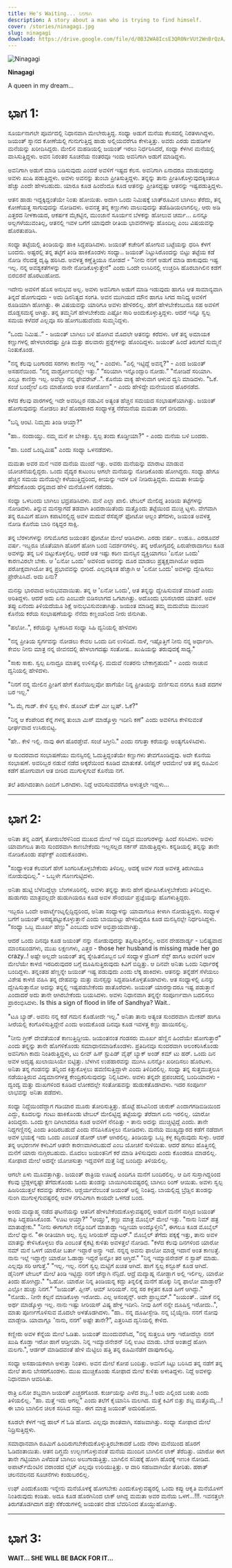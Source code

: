 ```yaml
---
title: He's Waiting... ನಿನಗಾಗಿ
description: A story about a man who is trying to find himself.
cover: /stories/ninagagi.jpg
slug: ninagagi
download: https://drive.google.com/file/d/0B32WA8IcsE3QR0NrVUt2WnBrQzA/view?usp=drive_link&resourcekey=0-pZBUoKOJJ25AwL_ZLgAZsw
---
```


![Ninagagi](/stories/ninagagi.jpg)

**Ninagagi**

A queen in my dream...

# ಭಾಗ 1:

ಸೂರ್ಯನಾಗಲೇ ಪೂರ್ವದಲ್ಲಿ ನಿಧಾನವಾಗಿ ಮೇಲೇರುತ್ತಿದ್ದ. ಸಂಧ್ಯಾ ಅಡುಗೆ ಮನೆಯ ಕೆಲಸದಲ್ಲಿ ನಿರತಳಾಗಿದ್ದಳು. ಜಯಂತ್ ಸ್ನಾನದ ಕೋಣೆಯಲ್ಲಿ ಗುನುಗುತ್ತಿದ್ದ ಹಾಡು ಅಲ್ಲಿಯವರೆಗೂ ಕೇಳುತ್ತಿತ್ತು. ಅವರು ಎರಡು ಮಹಡಿಗಳ ಮನೆಯನ್ನು ಖರೀದಿಸಿದ್ದರು. ಮೇಲಿನ ಮಹಡಿಯಲ್ಲಿ ಜಯಂತ್ ಇರಲು ನಿರ್ಧರಿಸಿದರೆ, ಸಂಧ್ಯಾ ಕೆಳಗಿನ ಮನೆಯಲ್ಲಿ ವಾಸಿಸುತ್ತಿದ್ದಳು. ಅವನ ನಿರಂತರ ಸೂಚನೆಯ ನಂತರವೂ ಇಂದು ಅವನಿಗಾಗಿ ಅಡುಗೆ ಮಾಡಿದ್ದಳು.

ಅವನಿಗಾಗಿ ಅಡುಗೆ ಮಾಡಿ ಬಡಿಸುವುದು ಎಂದರೆ ಅವಳಿಗೆ ಇಷ್ಟದ ಕೆಲಸ. ಅವನಿಗಾಗಿ ಏನಾದರೂ ಮಾಡುವುದನ್ನು ಅವಳು ಖುಷಿ ಪಡುತ್ತಿದ್ದಳು. ಅವಳು ಅವನನ್ನು ತುಂಬಾ ಪ್ರೀತಿಸುತ್ತಿದ್ದಳು. ತನ್ನನ್ನು ತಾನು ಪ್ರೀತಿಸಿಕೊಳ್ಳುವುದಕ್ಕಿಂತಲೂ ಹೆಚ್ಚು ಎಂದೇ ಹೇಳಬಹುದು. ಯಾರೂ ಕೂಡ ಹಿಂದೆಂದೂ ಕೂಡ ಆತನನ್ನು ಪ್ರೀತಿಸದ್ದಷ್ಟು ಆತನನ್ನು ಇಷ್ಟಪಡುತ್ತಿದ್ದಳು.

ಆತನ ಹಾಡು ಇದ್ದಕ್ಕಿದ್ದಂತೆಯೇ ನಿಂತು ಹೋಯಿತು. ಅದಾಗಿ ಒಂದು ನಿಮಿಷಕ್ಕೆ ಬಾತ್‌ರೂಮಿನ ಬಾಗಿಲು ತೆರೆದು, ತನ್ನ ಕೋಣೆಯತ್ತ ಸಾಗುವುದನ್ನು ನೋಡಿದಳು. ಅವನತ್ತ ತನ್ನ ಕಣ್ಣುಗಳು ವಾಲುವುದನ್ನು ತಡೆಹಿಡಿಯಲಾಗಲಿಲ್ಲ. ಆರು ಅಡಿ ಎತ್ತರದ ನೀಳಕಾಯದ,  ಆಕರ್ಷಕ ಮೈಕಟ್ಟಿನ, ಮುಂಜಾನೆ ಸೂರ್ಯನ ಬೆಳಕನ್ನು ಹೋಲುವ ಚರ್ಮ... ಏನನ್ನೂ ಅಲ್ಲಗಳೆಯುವಂತಿಲ್ಲ, ಆತನಲ್ಲಿ ಇವಳ ಬಗೆಗೆ ಯಾವುದೇ ರೀತಿಯ ಭಾವನೆಗಳನ್ನು ಹೊಂದಿಲ್ಲ ಎಂಬ ವಿಷಯವನ್ನು ಹೊರತುಪಡಿಸಿ.

ಸಂಧ್ಯಾ ತಟ್ಟೆಯಲ್ಲಿ ತಿಂಡಿಯನ್ನು ಹಾಕಿ ಸಿದ್ದಪಡಿಸಿದಳು. ಜಯಂತ್ ಕಚೇರಿಗೆ ಹೋಗುವ ಬಟ್ಟೆಯನ್ನು ಧರಿಸಿ ಕೆಳಗೆ ಬಂದನು. ಅಷ್ಟರಲ್ಲಿ ತನ್ನ ತಟ್ಟೆಗೆ ತಿಂಡಿ ಹಾಕಿಕೊಂಡಳು ಸಂಧ್ಯಾ.. ಜಯಂತ್ ನಿಟ್ಟುಸಿರೊಂದನ್ನು ಬಿಟ್ಟು ತಟ್ಟೆಯ ಕಡೆ ನೋಡಿ ನೆಲದತ್ತ ದೃಷ್ಟಿ ಹರಿಸಿದ. ಅವಳತ್ತ ಕಣ್ಣೆತ್ತಿಯೂ ನೋಡದೆ - "ನೀನು ನನಗೆ ಅಡುಗೆ ಮಾಡಿ ಹಾಕುವುದು ಇಷ್ಟ ಇಲ್ಲ. ನನ್ನ ಅವಶ್ಯಕತೆಗಳನ್ನು ನಾನೇ ನೋಡಿಕೊಳ್ಳುತ್ತೇನೆ" ಎಂದು ಒಂದೇ ಉಸಿರಿನಲ್ಲಿ ಉಚ್ಚರಿಸಿ ಹೊರಬಾಗಿಲಿನ ಕಡೆಗೆ ಬಿರಬಿರನೆ ಹೊರಟುಹೋದ.

ಇದೇನು ಅವಳಿಗೆ ಹೊಸ ಅನುಭವ ಅಲ್ಲ. ಅವಳು ಅವನಿಗಾಗಿ ಅಡುಗೆ ಮಾಡಿ ಇಡುವುದು ಹಾಗೂ ಆತ ಸಾಮಾನ್ಯವಾಗಿ ತಿನ್ನದೆ ಹೋಗುವುದು - ಅದು ದಿನನಿತ್ಯದ ಸಂಗತಿ. ಅವನ ಮುಗಿಯದ ಮೌನ ಹಾಗೂ ಸಿಗದ ಸಾನಿಧ್ಯ ಅವಳಿಗೆ ರೂಡಿಯಾಗಿ ಹೋಗಿತ್ತು. ಈ ವಿಷಯವನ್ನು ಯಾರಿಗೂ ಅವಳು ಹೇಳಿರಲಿಲ್ಲ. ಹೇಗೆ ಹೇಳಬೇಕೆಂಬುದೂ ಸಹ ಅವಳಿಗೆ ದೊಡ್ಡಸಮಸ್ಯೆ ಆಗಿತ್ತು. ತನ್ನ ತಮ್ಮನಿಗೆ ಹೇಳಬೇಕೆಂದು ಎಷ್ಟೋ ಸಾರಿ ಅಂದುಕೊಳ್ಳುತ್ತಿದ್ದಳು. ಆದರೆ ಇನ್ನೂ ಸ್ವಲ್ಪ ಸಮಯ ಕಳೆದರೆ ಎಲ್ಲವೂ ಸರಿ ಹೋಗಬಹುದೆಂದು ಸುಮ್ಮನಿದ್ದಳು.

“ಒಂದು ನಿಮಿಷ..” - ಜಯಂತ್ ಬಾಗಿಲು ಬಳಿ ಹೋಗಿವ ಮೊದಲೇ ಆತನನ್ನು ಕರೆದಳು. ಆಕೆ ತನ್ನ ಅಮಾಯಕ ಕಣ್ಣುಗಳಲ್ಲಿ ಹೇಳಲಾರದಷ್ಟು ಪ್ರೀತಿ ಮತ್ತು ಹಲವಾರು ಪ್ರಶ್ನೆಗಳನ್ನು ಹೊಂದಿದ್ದಳು. ಜಯಂತ್ ಹಿಂದೆ ತಿರುಗದೆ ಸುಮ್ಮನೆ ನಿಂತುಕೊಂಡ.

"ನನ್ನ ಕೆಲವು ಬಂಗಾರದ ಸರಗಳು ಕಾಣಿಸ್ತಾ ಇಲ್ಲ" - ಎಂದಳು.
"ಎಲ್ಲಿ ಇಟ್ಟಿದ್ದೆ ಅವನ್ನ?" - ಎಂದ ಜಯಂತ್ ಅಸಹನೆಯಿಂದ.
“ನನ್ನ ವಾರ್ಡ್ರೋಬಿನಲ್ಲೇ ಇತ್ತು.”
“ಸರಿಯಾಗಿ ಇನ್ನೊಂದ್ಸಾರಿ ನೋಡು.”
"ನೋಡಿದೆ ಸರಿಯಾಗಿ. ಎಲ್ಲೂ ಕಾಣಿಸ್ತಾ ಇಲ್ಲ. ಅವೆಲ್ಲಾ ನನ್ನ ಫೇವರೇಟ್..". ಕೊನೆಯ ವಾಕ್ಯ ಹೇಳುವಾಗ ಆಳುವ ದ್ವನಿ ಮಾಡಿದಳು.
"ಓಕೆ. ಸಂಜೆ ಬಂದ್ಮೇಲೆ ಏನು ಮಾಡೋದು ಅಂತ ನೋಡೋಣ" - ಎಂದು ಹೇಳಿದ್ದೇ ಮನೇಯಿಂದ ಹೊರನಡೆದ.

ಕಳೆದ ಕೆಲವು ವಾರಗಳಲ್ಲಿ ಇದೇ ಅವರಿಬ್ಬರ ನಡುವಿನ ಅತ್ಯಂತ ಹೆಚ್ಚಿನ ಸಮಯದ ಸಂಭಾಷಣೆಯಾಗಿತ್ತು. ಜಯಂತ್ ಹೋಗುವುದನ್ನು ನೋಡಲು ತಲೆ ಹೊರಹಾಕಿದ ಸಂಧ್ಯಾಳತ್ತ ನೆರೆಮನೆಯ ಮಮತಾ ನಗೆ ಬೀರಿದರು.

"ಬನ್ನಿ ಆಂಟಿ. ನಿಮ್ಮದು ತಿಂಡಿ ಆಯ್ತಾ?"

"ಹಾ.. ನಂದಾಯ್ತು. ನಮ್ಮ ಮನೆ ಕೀ ಬೇಕಿತ್ತು. ಸ್ವಲ್ಪ ತಂದು ಕೊಡ್ತೀಯಾ?" - ಎಂದು ಮನೆಯ ಬಳಿ ಬಂದರು.

"ಹಾ. ಬಂದೆ ಒಂದ್ನಿಮಿಷ" ಎಂದು ಸಂಧ್ಯಾ ಒಳನಡೆದಳು.

ಮಮತಾ ಅವರ ಮನೆ ಇವರ ಮನೆಯ ಮುಂದೆ ಇತ್ತು. ಅವರು ಮನೆಯನ್ನು ಮಾರಾಟ ಮಾಡುವ ಯೋಚನೆಯಲ್ಲಿದ್ದರು. ಒಂದು ವೈದ್ಯರ ಕುಟುಂಬ ಆಗಲೇ 
ಮನೆಯನ್ನು ನೋಡಿಕೊಂಡು ಹೋಗಿದ್ದರು. ಸಂಧ್ಯಾ ಹೇಗೂ ಹೆಚ್ಚಿನ ಸಮಯ ಮನೆಯಲ್ಲೇ ಕಳೆಯುತ್ತಿದ್ದರಿಂದ, ಕೀಯನ್ನು ಇವಳ ಬಳಿ ನೀಡಿರುತ್ತಿದ್ದರು. ಮಮತಾ ಕೀಯನ್ನು ತೆಗೆದುಕೊಂಡು ಧನ್ಯವಾದ ಹೇಳಿ ಮನೆಯೊಳಗೆ ನಡೆದರು.

ಸಂಧ್ಯಾ ಒಳಬಂದು ಬಾಗಿಲು ಭದ್ರಪಡಿಸಿದಳು. ಮನೆ ಎಲ್ಲಾ ಖಾಲಿ. ಟೇಬಲ್ ಮೇಲಿದ್ದ ತಿಂಡಿಯ ತಟ್ಟೆಗಳನ್ನು ನೋಡಿದಳು. ತಿನ್ನುವ ಮನಸ್ಸಾಗದೆ ತಡವಾಗಿ ತಿಂದರಾಯಿತೆಂದು ಮತ್ತೊಂದು ತಟ್ಟೆಯಿಂದ ಮುಚ್ಚಿ ಟ್ಟಳು. ವೇಗವಾಗಿ ತನ್ನ ರೂಮಿಗೆ ಹೋಗಿ ಕಪಾಟಿನಲ್ಲಿದ್ದ ಅವಳ ಮದುವೆ ರೆಸೆಪ್ಶನ್ ಫೋಟೋ ಆಲ್ಬಂ ತೆಗೆದಳು, ಜಯಂತ ಅವಳತ್ತ ನೋಡಿ ಕೊನೆಯ ಬಾರಿ ನಕ್ಕಿದ್ದರ ಸಾಕ್ಷಿ.

ತನ್ನ ಬೆರಳುಗಳನ್ನು ನಗುಮೊಗದ ಜಯಂತನ ಫೋಟೋ ಮೇಲೆ ಆಡಿಸಿದಳು. ಎರಡು ವರ್ಷ.. ಉಹೂ.. ಎರಡೂವರೆ ವರ್ಷ. ಇಬ್ಬರೂ ಜೊತೆಯಾಗಿ ಹೊರಗೆ ಹೋಗಿ ಬಂದ ನಿದರ್ಶನಗಳಿಲ್ಲ. ತನ್ನ ಆರೋಗ್ಯದಲ್ಲಿ ಏರುಪೇರಾದಾಗಲು ಕೂಡ ಅವಳನ್ನು ತನ್ನ ಬಳಿ ಬಿಟ್ಟುಕೊಳ್ಳಲಿಲ್ಲ. ಆದರೆ ಆತ ಇಷ್ಟು ಕಠಿಣ ಮನಸ್ಸಿನ ವ್ಯಕ್ತಿಯಾಗಲು 'ಏನೋ ಒಂದು' ಕಾರಣವಿರಲೇ ಬೇಕು. ಆ 'ಏನೋ ಒಂದು' ಅವಳಿಂದ ಅವನನ್ನು ದೂರ ಮಾಡಲು ಪ್ರತ್ಯಕ್ಷವಾಗಿಯೋ ಅಥವಾ ಪರೋಕ್ಷವಾಗಿಯೋ ತನ್ನ ಪ್ರಭಾವವನ್ನು ಭೀರಿದೆ. ಎಲ್ಲದಕ್ಕಿಂತ ಹೆಚ್ಚಾಗಿ ಆ 'ಏನೋ ಒಂದು' ಅವಳನ್ನು ದ್ವೇಷಿಸಲು ಪ್ರೇರೇಪಿಸಿದೆ. ಅದು ಏನು?

ಮನಸ್ಸು ಭಾರವಾದ ಅನುಭವವಾಯಿತು. ತನ್ನ ಆ 'ಏನೋ ಒಂದು', ಆತ ತನ್ನನ್ನು ದ್ವೇಷಿಸುವಂತೆ ಮಾಡಿದೆ ಎಂದು ಅರಿತಿದ್ದಳು. ಆದರೆ ಅದು ಏನು ಎಂಬುದೇ ಬಿಡಿಸಲಾಗದ ಒಗಟಾಗಿತ್ತು. ಅದೊಂದು ಭರಿಸಲಾರದ ಯಾತನೆ. ಅವಳ ತಪ್ಪು ಏನೆಂದು ತಿಳಿಯದೆಯೂ ಶಿಕ್ಷೆ ಅನುಭವಿಸುವಂತಾಗಿತ್ತು. ಜಯಂತ ಮಾಡಿದ್ದ ತಮ್ಮ ಮದುವೆಯ ಮುಂಚಿನ ಕೊನೆಯ ಕರೆಯ ಸಂಭಾಷಣೆಯನ್ನು ನೆನೆದು ಕಣ್ಣಂಚಿನಿಂದ ನೀರು ಜಿನುಗಿತು.

"ಹಲೋ..", ಕರೆಯನ್ನು ಸ್ವೀಕರಿಸಿದ ಸಂಧ್ಯಾ  ಸಿಹಿ ದ್ವನಿಯಲ್ಲಿ ಹೇಳಿದಳು

"ನನ್ನ ಪ್ರೀತಿಯ ಸ್ವರ್ಗವನ್ನು ನೋಡಲು ಕೇವಲ ಒಂದು ದಿನ ಉಳಿದಿದೆ. ನಾಳೆ, ಇಷ್ಟೊತ್ತಿಗೆ ನೀನು ನನ್ನ ಅರ್ಧಾಂಗಿ. ಕೇವಲ ನೀನು ಮಾತ್ರ ನನ್ನ ಜೀವನದಲ್ಲಿ ಹೇಳಲಾಗದಷ್ಟು ಸಂತೋಷ.. ಖುಷಿಯನ್ನು ತರುವುದಕ್ಕೆ ಸಾಧ್ಯ."

"ಸಾಕು ಸಾಕು. ಸ್ವಲ್ಪ ಏನಾದ್ರೂ ಮಾತನ್ನ ಉಳಿಸ್ಕೊಳ್ಳಿ.  ಮದುವೆ ನಂತರನು ಬೇಕಾಗ್ಬಹುದು" - ಎಂದು ನಾಚುವ ದ್ವನಿಯಲ್ಲಿ ಹೇಳಿದಳು.

"ನಿನಗೆ ನನ್ನ ಮೇಲಿನ ಪ್ರೀತಿಗೆ ಹೇಗೆ ಕೊನೆಯಿಲ್ಲವೋ ಹಾಗೆಯೇ ನಿನ್ನ ಪ್ರೀತಿಯನ್ನು ವರ್ಣಿಸುವ ನನಗೂ ಕೂಡ ಪದಗಳ ಬರ ಇಲ್ಲ."

"ಓ ಮೈ ಗಾಡ್. ಕೇಳಿ ಸ್ವಲ್ಪ ಕೇಳಿ. ಡೊಂಟ್ ಮೆಕ್ ಮೀ ಬ್ಲಷ್. ಓಕೆ?"

"ನಿನ್ನ ಆ ಕೆಂಪೇರಿದ ಕೆನ್ನೆ ಗಳನ್ನ ತುಂಬಾ ಮಿಸ್ ಮಾಡ್ಕೊಳ್ತಾ ಇದೀನಿ ಕಣೆ" ಎಂದು ಅವಳಿಗೂ ಕೇಳಿಸುವಂತೆ ಧೀರ್ಘವಾದ ಉಸಿರುಬಿಟ್ಟ.

"ಹೇ.. ಕೇಳಿ ಇಲ್ಲಿ. ನಾವು ಈಗ ಹೊರಡ್ತೇವೆ. ಸಂಜೆ ಸಿಗ್ತೀನಿ."   ಎಂದು ನಗುತ್ತಾ ಕರೆಯನ್ನು ಅಂತ್ಯಗೊಳಿಸಿದಳು.

ಆ ಸುಂದರವಾದ ಸಂಭಾಷಣೆಯು ಮನಸ್ಸಿನಲ್ಲಿ ಓದುತ್ತಿದ್ದಂತೆಯೇ ಕಣ್ಣುಗಳು ತೇವಗೊಂಡಿದ್ದವು. ಅದೇ ಕೊನೆಯ ಸಂಭಾಷಣೆ. ಅವರಿಬ್ಬರ ನಡುವೆ ನಡೆದ ಅಕ್ಕರೆಯಿಂದ ಕೂಡಿದ ಮಾತುಕತೆ. ರಿಸೆಪ್ಶನ್ ಆದಮೇಲೆ ಆತ ತನ್ನ ರೂಮಿನ ಕಡೆಗೆ ಹೋಗುವಾಗ ಆತ ಬೀರಿದ ಮುಗುಳ್ನಗುವೆ ಕೊನೆಯ ನಗೆ.

ತಲೆ ತಿರುಗಿದಂತಾಗಿ ದಿಂಬಿಗೆ ಒರಗಿದಳು. ನಿದ್ದೆ ಆವರಿಸುವವರೆಗೂ ಅಳುತ್ತಲೇ ಇದ್ದಳು…

---

# ಭಾಗ 2:

ಅನಿತಾ ತನ್ನ ಎಡಗೈ ತೋರುಬೆರಳಿನಿಂದ ಮುಖದ ಮೇಲೆ ಇಳಿ ಬಿದ್ದಿದ ಮುಂಗುರಳನ್ನು ಹಿಂದೆ ಸರಿಸಿದಳು. ಅವಳು ಯಾವಾಗಲೂ ತಾನು ಸುಂದರವಾಗಿ ಕಾಣಬೇಕೆಂದು ಇಲ್ಲಸಲ್ಲದ ಸರ್ಕಸ್ ಮಾಡುತ್ತಿದ್ದಳು. ಕನ್ನಡಿಯಲ್ಲಿ ತನ್ನನ್ನು ತಾನೇ ನೋಡಿಕೊಂಡು ಪರ್ಫೆಕ್ಟ್ ಎಂದುಕೊಂಡಳು.

"ಸಂಧ್ಯಾಳಂತ ಕೆಲವರಿಗೆ ಹೇಗೆ ಸಿಂಗರಿಸಿಕೊಳ್ಳಬೇಕೆಂದು ತಿಳಿದಿಲ್ಲ. ಅದಕ್ಕೆ ಅವಳ ಗಂಡ ಅವಳತ್ತ ತಿರುಗಿಯೂ ನೋಡುವುದಿಲ್ಲ." - ಒಬ್ಬಳೇ ಗೊಣಗುಟ್ಟಿದಳು.

ಅನಿತಾ ಹುಟ್ಟಿ ಬೆಳೆದಿದ್ದೆಲ್ಲಾ ಬೆಂಗಳೂರಿನಲ್ಲಿ. ಅವಳು ತನ್ನನ್ನು ತಾನು ಹೇಗೆ ಪೋಷಿಸಿಕೊಳ್ಳಬೇಕೆಂದು ತಿಳಿದಿದ್ದಳು. ಹುಡುಗರು ಮಾತ್ರವಲ್ಲದೇ ಹುಡುಗಿಯರೂ ಕೂಡ ಅವಳ ಸೌಂದರ್ಯ ಪ್ರಜ್ಞೆಯನ್ನು ಹೊಗಳುತ್ತಿದ್ದರು.

ಇಬ್ಬರೂ ಒಂದೇ ಅಪಾರ್ಟ್ಮೆಂಟ್ನಲ್ಲಿದ್ದಿದ್ದರಿಂದ, ಅನಿತಾ ಸಂಧ್ಯಾಳನ್ನು ಯಾವಾಗಲೂ ಕೀಳಾಗಿ ನೋಡುತ್ತಿದ್ದಳು. ಸಂಧ್ಯಾಳ ಬಗೆಗೆ ಜಯಂತ್ ಅಸಹ್ಯಪಟ್ಟುಕೊಳ್ಳುತ್ತಾನೆ ಎಂದು ಬಾಯಿಬಿಟ್ಟು ಹೇಳದಿದ್ದರೂ ಕೂಡ ಮನಸ್ಸಿನಲ್ಲೇ ನಿರ್ಧರಿಸಿದ್ದಳು. “ಸಂಧ್ಯಾ ಒಬ್ಬ ಮೂರ್ಖ ಹೆಣ್ಣು" ಎಂಬುದು ಅವಳ ಅಭಿಪ್ರಾಯವಾಗಿತ್ತು.

ಆದರೆ ಒಂದು ದಿನವೂ ಕೂಡ ಜಯಂತ್ ನನ್ನು ನೋಡುವುದನ್ನು ತಪ್ಪಿಸುತ್ತಿರಲಿಲ್ಲ. ಅವನ ದೇಹದಾರ್ಡ್ಯ - ಬಲಿಷ್ಟವಾದ ಮಾಂಸಖಂಡಗಳು, ಮುಖ ಲಕ್ಷಣಗಳು, ಎತ್ತರ - those her husband is missing made her go crazy..! ಅಷ್ಟೇ ಅಲ್ಲದೇ ಜಯಂತ್ ತನ್ನ ಸ್ನೇಹಿತನೊಬ್ಬನ ಬಳಿ ಸಂಧ್ಯಾಳ ಡ್ರೆಸಿಂಗ್ ಸೆನ್ಸ್ ಹಾಗೂ ಅವಳಿಗೆ ಅವಳ ಮೇಲೆಯೇ ಕಾಳಜಿ ಇರದಿರುವುದರ ಬಗ್ಗೆ ದೂಷಿಸುತ್ತಿರುವುದು ಕಿವಿಗೆ ಬಿದ್ದಿತ್ತು. ಆ ದಿನವೇ ಅನಿತಾ ಒಂದು ನಿರ್ಧಾರಕ್ಕೆ ಬಂದಿದ್ದಳು. ತನ್ನಂತಹ ಹೆಣ್ಣನ್ನೇ ಜಯಂತ್ ಇಷ್ಟ ಪಡುವುದು ಎಂದು ಲೆಕ್ಕ ಹಾಕಿದಳು. ಆತನನ್ನು ತನ್ನೆಡೆಗೆ ಸೆಳೆಯಲು ವಿಶೇಷ ಕಾಳಜಿ ವಹಿಸಿ ತನ್ನ ದೇಹವನ್ನು ಮತ್ತು ಮನಸ್ಸನ್ನು ಸಿದ್ದಪಡಿಸಿಕೊಳ್ಳತೊಡಗಿದಳು. ಆತ ಸಂಧ್ಯಾಳಲ್ಲಿ ಏನನ್ನು ದ್ವೇಷಿಸುತ್ತಾನೋ ಅದನ್ನು ತನ್ನಲ್ಲಿ ಇಷ್ಟಪಡಬೇಕೆಂದು ಹಾತೊರೆದಳು. ಜಯಂತ್ ಯಾರನ್ನಾದರೂ ಇಷ್ಟ ಪಡುತ್ತಾನೆ ಎಂದಾದರೆ ಅದು ತಾನೇ ಆಗಿರಬೇಕೆಂದು ಬಯಸಿದಳು. ಅವಳು ನಿಧಾನವಾಗಿ ತನ್ನನ್ನೇ ಸಂಪೂರ್ಣವಾಗಿ ಬದಲಿಸಲು ಪ್ರಾರಂಭಿಸಿದಳು. Is this a sign of flood in life of Sandhya? Wait..

"ಟೂ ಬ್ಯಾಡ್. ಅವನು ನನ್ನ ಕಡೆ ಗಮನ ಕೊಡೋದೇ ಇಲ್ಲ." ಅನಿತಾ ತಾನು ಅತ್ಯಂತ ಸುಂದರವಾಗಿ ಮೇಕಪ್ ಹಾಗೂ ಸೀರೆಯಲ್ಲಿ ಕಂಗೊಳಿಸುತ್ತಿದ್ದೇನೆ ಎಂದು ಅಂದುಕೊಂಡ ದಿನವೂ ಕೂಡ ಇವಳತ್ತ ಕಣ್ಣು ಹಾಯಿಸಲಿಲ್ಲ.

"ನೀನು ಗ್ರೀಕ್ ದೇವತೆಯಂತೆ ಕಾಣುತ್ತಿದ್ದೀಯ. ಜಯಂತನಂತ ಗಂಡಸರು ಮೂರ್ಖ ಹೆಣ್ಣಿನ ಹಿಂದೆಯೇ ಹೋಗುತ್ತಾರೆ" ಎಂದು ತನ್ನನ್ನು ತಾನೇ ಹೊಗಳಿಕೊಂಡು ಸಮಾಧಾನಮಾಡಿಕೊಂಡಳು. ಪ್ರತಿದಿನವೂ ಸುಂದರವಾಗಿ ಅಲಂಕರಿಸಿಕೊಂಡು ಅವನಿಗಾಗಿ ಕಾದು ನಿಂತಿರುತ್ತಿದ್ದಳು, ಟು ಲೀವ್ ಹಿಸ್ ಸ್ಟುಪಿಡ್ ವೈಫ್ ಬ್ಯಾಕ್ ಅಂಡ್ ಕಮ್ ಟು ಹರ್.
ಒಂದು ದಿನ ಅವಳ ಅದೃಷ್ಟ ಖುಲಾಯಿಸಿಯೇ ಬಿಟ್ಟಿತ್ತು. ಬೆಳಗಿನ ಉಪಹಾರವನ್ನು ಮುಗಿಸಿ ಏನನ್ನೋ ಖರೀದಿಸಲು ಹೊರಟಳು. ಅನಿತಾ ತನ್ನ ಗಂಡನನ್ನು ತನ್ನಿಂದ ಕಿತ್ತುಕೊಳ್ಳಲು ಹವಣಿಸುತ್ತಿದ್ದಾಳೇ ಎಂದು ತಿಳಿದಿರಲಿಲ್ಲ.
ಸಂಧ್ಯಾ ತನ್ನ ಸುತ್ತಮುತ್ತಲೂ ನಡೆಯುತ್ತಿರುವ ವಿದ್ಯಮಾನಗಳತ್ತ ಕೇಂದ್ರಿಕರಿಸುವುದನ್ನು ನಿಲ್ಲಿಸಿದಳು. ಅವಳು ತನ್ನದೇ ಪ್ರಪಂಚದಲ್ಲಿ ಬಂದಿಯಾದಳು - ದ್ವಂದ್ವ ಮತ್ತು ದುಃಖಗಳಿಂದ ಕೂಡಿದ ಲೋಕದಲ್ಲೇ ಸಂತೋಷವನ್ನು ಹುಡುಕತೊಡಗಿದಳು. ಇದರ ಸಂಪೂರ್ಣ ಲಾಭವನ್ನು ಅನಿತಾ ಪಡೆದಳು.

ಸಂಧ್ಯಾ ನಿದ್ದೆಯಿಂದೆದ್ದಾಗ ಗಡಿಯಾರ ಮೂರು ತೋರಿಸುತ್ತಿತ್ತು. ಹೊಟ್ಟೆ ಹಸಿವಿನಿಂದ ಚುರುಕ್ ಎಂದಾಗಗಡಿಬಿಡಿಯಿಂದ ಎದ್ದು, ಕೂದಲನ್ನು ಗಂಟು ಹಾಕಿಕೊಂಡು ಟೇಬಲ್ ಮೇಲಿಟ್ಟಿದ್ದ ತಟ್ಟೆಯನ್ನು ತೆರೆದಾಗ ಏನು ಇರಲಿಲ್ಲ. ಯಾರೋ ತಿಂದಿದ್ದರು. ಒಂದು ಕ್ಷಣ ದಿಗಿಲಾದರೂ ಕೂಡ ಅವಳಿಗೆ ನೆನಪಿತ್ತು -  ತಾನು ಅದನ್ನು ಮುಚ್ಚಿಟ್ಟಿದ್ದೆ ಎಂದು. ತಾನೇ ನಿದ್ದಗಣ್ಣಿನಲ್ಲಿ ಎಂದು ತಿಂದಿರಬಹುದೆ ಎಂದು ನೆನಪಿಸಿಕೊಳ್ಳಲು ನೋಡಿದಳು. ಮನೆಯ ಮುಖ್ಯದ್ವಾರದ ಕಡೆಗೆ ನಡೆದಾಗ ಅವಳ ಭಯಕ್ಕೆ ಇದು ಒಂದು ಎಂಬಂತೆ ಡೋರ್ ಲಾಕ್ ಆಗಿರಲಿಲ್ಲ. ತಿಂಡಿಯನ್ನು ಒಬ್ಬ ಕಳ್ಳ ಕದ್ದಿರುವುದು ಸುಳ್ಳು. ಆದರೆ ತನ್ನ ಆಭರಣಗಳ ಕಳುವಿಗೆ ಆತನೇ ಕಾರಣವಾಗಿರಬಹುದೆ ಎಂಬ ಯೋಚನೆ ಸುಳಿಯಿತು. ಆದರೆ ಹಗಲು ಹೊತ್ತಿನಲ್ಲಿ ಮನೆಗೆ ಯಾರು ನುಗ್ಗಿರಬಹುದು. ಮೊದಲು ಜಯಂತನಿಗೆ ಕರೆ ಮಾಡಿ ತಿಳಿಸುವುದು ಎಂದು ಕೊಂಡರೂ ಮಾಡಲಿಲ್ಲ. ಸೋಫಾದ ಮೇಲೆ ಅದನ್ನೇ ಯೋಚಿಸುತ್ತಾ ಇದ್ದವಳಿಗೆ ಮತ್ತೆ ನಿದ್ದೆ ಬಂದಿದ್ದು ತಿಳಿಯಲಿಲ್ಲ.

ಆಗಲೇ ಏಳು ಮೂವತ್ತಾಗಿತ್ತು. ಜಯಂತ್  ರಾತ್ರಿಯ ಊಟಕ್ಕೆ ಎಂದಿಗೂ ಮನೆಗೆ ಬಂದಿರಲಿಲ್ಲ. ಆ ದಿನ ಸುಸ್ತಾಗಿದ್ದರಿಂದ ಕೆಲವು ಬ್ರೆಡ್ಗಳನ್ನಷ್ಟೇ ತೆಗೆದುಕೊಂಡು ಒಂದು ತುಂಡನ್ನು ಬಾಯಿಗಿರಿಸುವಷ್ಟರಲ್ಲಿ ಬಾಗಿಲು ರಿಂಗ್ ಆಯಿತು. ಅವಳು ಸ್ವಲ್ಪ ಹಿಜರಿಯುತ್ತಲೆ ಕದವನ್ನು ತೆರೆದಳು. ಆಶ್ಚರ್ಯವೆಂಬಂತೆ ಜಯಂತ್ ಅಲ್ಲಿ ನಿಂತಿದ್ದ. ಬಾಯಲ್ಲಿದ್ದ ಬ್ರೆಡ್ಡಿನ ತುಂಡನ್ನು ನುಂಗಿ ಮುಗುಳ್ನಗುವಷ್ಟರಲ್ಲಿ ಅವಳ ನಗುವಿಗಾಗಿ ಕಾಯದೇ ಒಳಗಡೆ ಬಂದ.

ಅಂದು ಮದ್ಯಾಹ್ಮ ನಡೆದ ಘಟನೆಯನ್ನು ಆತನಿಗೆ ಹೇಳಬೇಕೆಂದುಕೊಳ್ಳುವಷ್ಟರಲ್ಲಿ ಅಡುಗೆ ಮನೆಗೆ ನುಗ್ಗಿದ ಜಯಂತ್ ಕಾಫಿ ಸಿದ್ದಪಡಿಸಿಕೊಂಡ.
"ಊಟ ಆಯ್ತಾ?"
"ಆಯ್ತು", ಕಣ್ಣು ಮಾತ್ರ ಮೊಬೈಲ್ ಮೇಲೆ ಇತ್ತು.
"ನಾನು ನಿಮ್ ಹತ್ರ ಮಾತಾಡ್ಬೇಕು."
"ನೀನು ಈಗಾಗಲೇ ನನ್ನೊಂದಿಗೆ ಮಾತಾಡ್ತಾ ಇದ್ದೀಯಾ ಅಂದ್ಕೊಳ್ತೀನಿ", ಈಗಲೂ ಕೂಡ ಮೊಬೈಲ್ ಮೇಲೆ ಧ್ಯಾನ.
"ಈ ರೀತಿಯಾಗಿ ಅಲ್ಲ. ಸ್ವಲ್ಪ ಸೀರಿಯಸ್ ಮ್ಯಾಟರ್."
ಮೊಬೈಲ್ ತೆಗೆದು ಪಕ್ಕಕ್ಕೆ ಇತ್ತು, ತಾನು ಅವಳ ಮಾತನ್ನು ಕೇಳಿಸಿಕೊಳ್ಳಲು ರೆಡಿ ಎಂಬಂತೆ ಕೈಕಟ್ಟಿ ಕುಳಿತು ಅವಳತ್ತಲೆ ನೋಡಿದ.
"ಕಳೆದ ಕೆಲವು ದಿನಗಳಿಂದ ಯಾರೋ ನಮ್ ಮನೆ ಒಳಗೆ ಯಾರೋ ಬರ್ತಾ ಇದ್ದಾರೆ ಅನ್ಸ್ತಾ ಇದೆ. ನನ್ನನ್ನ ಅವನು ಫಾಲೋ ಮಾಡ್ತ ಇದಾನೆ ಅಂತ ಕಾಣುತ್ತೆ. ನಾನು ಇಲ್ಲೆ ಇದ್ದಾಗ್ಲೇ ಯಾರೋ ಓಡಾಡ್ತಾ ಇದ್ದರೆ ಅನ್ನೋ ತರ ಆಗ್ತಿದೆ."
"ನಿನ್ನ ಇಮ್ಯಾಜಿನೇಶನ್ ನ ಸ್ಟಾಪ್ ಮಾಡು. ಎಲ್ಲವೂ ಸರಿ ಆಗುತ್ತೆ."
"ಇಲ್ಲ. ಇಲ್ಲ. ನನಗೆ ಸ್ವಲ್ಪ ಮಟ್ಟಿಗೆ ಖಚಿತ ಆಗಿದೆ. ಹಾಗೆ ಸ್ವಲ್ಪ ಕನ್ಫೂಸ್ ಕೂಡ ಆಗಿದೆ. ಡೈನಿಂಗ್ ಟೇಬಲ್ ಮೇಲೆ ತಿಂಡಿ ಇಟ್ಟಿದ್ದು ನನಗೆ ಚೆನ್ನಾಗಿ ನೆನ್ಪಿದೆ. ಆದ್ರೆ ಮದ್ಯಾಹ್ನ ನೋಡ್ದಾಗ ಅಲ್ಲಿ ಇರ್ಲಿಲ್ಲ. ಯಾರೋ ತಿಂದು ಹೋಗಿದ್ರು."
"ಓಹೋ. ಯಾರೋ ನಿನ್ನ ತಿಂಡಿಯನ್ನ ಕದ್ದು ತಿನ್ನಲಿಕ್ಕೆ  ಮನೆಗೆ ಹೊಕ್ಕು ನಿನ್ನ ಫಾಲೋ ಮಾಡ್ತಾರೆ? ಎಲ್ಲೋ ಹುಚ್ಚು ನಿನಗೆ."
"ಜಯಂತ್. ಪ್ಲೀಸ್. ಆಮ್ ಸೀರಿಯಸ್. ನನ್ನ ಸರ ಕಳ್ಳತನ ಕೂಡ ಹೀಗೆ ಆಗಿದ್ದು."
"ನೋಡು.. ನೀನೇ ಕಲ್ಪನೆ ಮಾಡಿಕೊಳ್ತಾ ಇರೋದು. ಎಲ್ಲ ಅಸಂಪ್ಶನ್ಸ್. ಅದೇ ಪ್ರಾಬ್ಲಮ್."
"ಜಯಂತ್.. ಯಾಕೆ ನನ್ನ ಅರ್ಥ ಮಾಡ್ಕೊಳ್ತಾ ಇಲ್ಲ. ನಾನು ಇಷ್ಟು ಸೀರಿಯಸ್ ವಿಷ್ಯ ಹೇಳ್ತ ಇದೀನಿ. ನೀವು ಹೀಗೆ ನನ್ನೇ ದೂಷಿಸ್ತ ಇರೋದು..", ಮಾತು ಪೂರ್ಣಗೊಳಿಸುವ ಮೊದಲೇ ಅಳತೊಡಗಿದಳು.
"ಹಾ.. ನನ್ನ ದೂಷೀಸ್ಬೇಡಿ. ನನ್ನ ಬೈಯ್ಬೇಡಿ. ನನಗೆ ನೋವು ಮಾಡ್ಬೇಡಿ. ಯಾವಾಗ್ಲೂ 'ನಾನು, ನನಗೆ' ಅಷ್ಟೇ ತಾನೇ?”, ಎತ್ತರಿಸಿದ ದ್ವನಿಯಲ್ಲಿ ಕೇಳಿದ.

ಕಣ್ಣೀರು ಅವಳ ಕೆನ್ನೆಯ ಮೇಲೆ ಓಡಿತು. ಜಯಂತ್ ಮುಂದುವರೆಸಿದ, "ನನ್ನ ಸುತ್ತಲೂ ಆಗ್ತಾ ಇರೋದೆಲ್ಲಾ ನನಗೆ ಖುಷಿ ಕೊಡ್ತಾ ಇರೋ ಹಾಗೆ ಆಡ್ತೀಯಾ. ನಿನ್ನ ಇಮ್ಯಾಜಿನೇಶನ್ ನಿಲ್ಸಿ ಊಟ ಮಾಡು. ಬೇಡ ಅಂತಾದ್ರೆ ಹೋಗಿ ಮಲಗು.", ಆರ್ಡರ್ ಮಾಡಿದವಂತೆ ಹೇಳಿ ಮೆಟ್ಟಿಲು ಹತ್ತಿ ತನ್ನ ರೂಮಿನೆಡೆಗೆ ದಾಪುಗಾಲಿಟ್ಟ.

ಸಂಧ್ಯಾ ಅಸಹಾಯಕಳಾಗಿ ಅಳುತ್ತಾ ನಿಂತಳು. ಅವನ ಮೇಲೆ ಕೋಪ ಬಂದಿತ್ತು. ಅವನಿಗೆ ಸಿಟ್ಟು ಬರಿಸಿದ ತನ್ನ ನಡೆಗೆ ತನ್ನ ಮೇಲೆ ತಾನು ಬೇಸರಗೊಂಡಳು. ಮುಖ ಮುಚ್ಚಿಕೊಂಡು ಸೋಫಾದ ಮೇಲೆ ಕುಳಿತು ಅಳುತಿದ್ದಳು. ನಿದ್ದೆ ಅವಳನ್ನು ನಿಧಾನವಾಗಿ ಆವರಿಸಿತು.

ರಾತ್ರಿ ಏನೋ ಶಬ್ದವಾಗಿ ಜಯಂತ್ ಎಚ್ಚರಗೊಂಡ. ಕುರ್ಚಿಯನ್ನು ಎಳೆದ ಶಬ್ದ..! ಅದು ಎಲ್ಲಿಂದ ಬಂತು ಎಂದು ತಿಳಿಯಲಿಲ್ಲ. "ಹಾ. ಮತ್ತೆ ಇದು ಆಗಲ್ಲ" ಎಂದು ತಲೆಗೆ ಕೈಯಾನಿಸಿ ಮಲಗಿದ. ಮತ್ತೆ ಕಿವಿಗೆ ಬಿತ್ತು ಶಬ್ದ ಮತ್ತೊಮ್ಮೆ...! ಈ ಬಾರಿ ಬಾಗಿಲಿನ ಚಿಲಕ ಸರಿಸಿದ ಸದ್ದು. ಈಗ ಮಾತ್ರ ಜಯಂತ್ ಅದುರಿಹೋದ.

ಕೂಡಲೇ ಕೆಳಗೆ ಇದ್ದ ಹಾಲ್ ಗೆ ಓಡಿ ಹೋದ. ಎಲ್ಲವೂ ಶಾಂತವಾಗಿ, ಸಹಜವಾಗಿತ್ತು. ಸಂಧ್ಯಾ  ಸೋಫಾದ ಮೇಲೆ ನಿದ್ರಿಸುತ್ತಿದ್ದಳು.

ಸಮಾಧಾನವಾಗಿ ರೂಮಿಗೆ ಹಿಂದಿರುಗಬೇಕೆಂದುಕೊಳ್ಳುತ್ತಿರಬೇಕಾದರೆ ಒಂದು ನೆರಳು ಮನೆಯಿಂದ ಹೊರಗೆ ಓಡಿದಂತಾಯಿತು. ಆತನ ದಿಗ್ಬ್ರಮೆ ಉಲ್ಬಣಗೊಳ್ಳುವಂತೆ ಮನೆಯ ಮುಂದಿನ ಬಾಗಿಲಿನ ಲಾಕ್ ತೆರೆದಿತ್ತು. ಯಾರೋ ಈಗ ತಾನೇ ಗಟ್ಟಿಯಾಗಿ ಎಳೆದಂತೆ ಬಾಗಿಲು ಅಲುಗಾಡುತ್ತಿತ್ತು. ಬಾಗಿಲಿನ ಸನಿಹಕ್ಕೆ ಹೋಗಿ ಹೊರಕ್ಕೆ ಇಣುಕಿ ನೋಡಿದ. ಅಪಾರ್ಟ್‌ಮೆಂಟಿನ ವರಾಂಡದ ಲೈಟ್ ಎಲ್ಲವೂ ಉರಿಯುತ್ತಿತ್ತು. ಆ ದಾರಿ ಸಹಜವಾಗಿಯೇ ತೋರಿತು. ಹಠಾತ್ ಚಲನವಲನದ ಸೂಚನೆಗಳು ಕಂಡುಬರಲಿಲ್ಲ.

ಉಫ್ ಎಂದುಕೊಂಡು ಇನ್ನೇನು ಮನೆಯೊಳಕ್ಕೆ ಹೋಗಬೇಕು ಎಂದುಕೊಳ್ಳುವಷ್ಟರಲ್ಲಿ ಒಂದು ಕಪ್ಪು ಆಕೃತಿ ಮನೆಯೊಳಗೆ ನಿಂತಿರುವುದು ಕಂಡಿತು. ಅದೂ ಕೂಡ ಹೊರಗಿನಿಂದ ಲಾಕ್ ಆಗಿದ್ದ ಮಮತಾ ಅವರ ಮನೆಯ ಒಳಗೆ…!!!. ಇವನತ್ತಲೇ ತಿರುಗತೊಡಗಿದಾಗ ಹತ್ತೇ ಸೆಕೆಂಡುಗಳಲ್ಲಿ ಜಯಂತನ ದೇಹ ಬೆವರಿನಿಂದ ತೊಯ್ದುಹೋಗಿತ್ತು.

---

# ಭಾಗ 3:

**WAIT... SHE WILL BE BACK FOR IT...**
